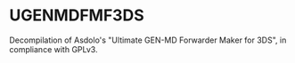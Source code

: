# UGENMDFMF3DS
Decompilation of Asdolo's "Ultimate GEN-MD Forwarder Maker for 3DS", in compliance with GPLv3.
